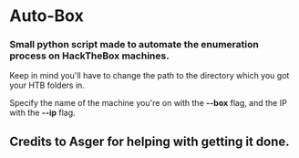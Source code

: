 # Auto-Box
<h3> Small python script made to automate the enumeration process on HackTheBox machines. </h3>

<p> Keep in mind you'll have to change the path to the directory which you got your HTB folders in. </p>


Specify the name of the machine you're on with the <b>--box</b> flag, and the IP with the <b>--ip</b> flag.




<h2> Credits to Asger for helping with getting it done. </h2>
